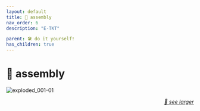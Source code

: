 ```yaml
---
layout: default
title: 🧩 assembly
nav_order: 6
description: "E-TKT"

parent: 🛠️ do it yourself!
has_children: true
---
```


# 🧩 **assembly**

![exploded_001-01](https://user-images.githubusercontent.com/15098003/193287088-7658ad85-a80c-46e2-8727-fc63980d32ed.png)

<p align="right">
  <a href="https://user-images.githubusercontent.com/15098003/193287088-7658ad85-a80c-46e2-8727-fc63980d32ed.png" target="_blank">
    <i>🔎 see larger</i>
  </a>
</p>



